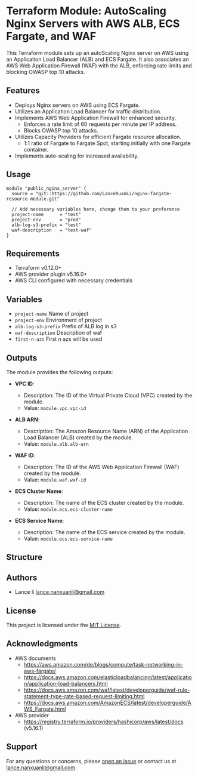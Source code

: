 # Terraform Module: AutoScaling Nginx Servers with AWS ALB, ECS Fargate, and WAF

This Terraform module sets up an autoScaling Nginx server on AWS using an Application Load Balancer (ALB) and ECS
Fargate. It also associates an AWS Web Application Firewall (WAF) with the ALB, enforcing rate limits and blocking OWASP
top 10 attacks.

## Features

- Deploys Nginx servers on AWS using ECS Fargate.
- Utilizes an Application Load Balancer for traffic distribution.
- Implements AWS Web Application Firewall for enhanced security.
    - Enforces a rate limit of 60 requests per minute per IP address.
    - Blocks OWASP top 10 attacks.
- Utilizes Capacity Providers for efficient Fargate resource allocation.
    - 1:1 ratio of Fargate to Fargate Spot, starting initially with one Fargate container.
- Implements auto-scaling for increased availability.

## Usage

```hcl
module "public_nginx_server" {
  source = "git::https://github.com/LanceXuanLi/nginx-fargate-resource-module.git"

  // Add necessary variables here, change them to your preference
  project-name      = "test"
  project-env       = "prod"
  alb-log-s3-prefix = "test"
  waf-description   = "test-waf"
}
```

## Requirements

- Terraform v0.12.0+
- AWS provider plugin v5.16.0+
- AWS CLI configured with necessary credentials

## Variables

- `project-name`        Name of project
- `project-env`         Environment of project
- `alb-log-s3-prefix`  Prefix of ALB log in s3
- `waf-description`    Description of waf
- `first-n-azs`        First n azs will be used

## Outputs

The module provides the following outputs:

- **VPC ID**:
    - Description: The ID of the Virtual Private Cloud (VPC) created by the module.
    - Value: `module.vpc.vpc-id`

- **ALB ARN**:
    - Description: The Amazon Resource Name (ARN) of the Application Load Balancer (ALB) created by the module.
    - Value: `module.alb.alb-arn`

- **WAF ID**:
    - Description: The ID of the AWS Web Application Firewall (WAF) created by the module.
    - Value: `module.waf.waf-id`

- **ECS Cluster Name**:
    - Description: The name of the ECS cluster created by the module.
    - Value: `module.ecs.ecs-cluster-name`

- **ECS Service Name**:
    - Description: The name of the ECS service created by the module.
    - Value: `module.ecs.ecs-service-name`

## Structure
[](Nginx%20Diagram.drawio.png)

## Authors

- Lance li <lance.nanxuanli@gmail.com>

## License

This project is licensed under the [MIT License](LICENSE.txt).

## Acknowledgments

- AWS documents
  - https://aws.amazon.com/de/blogs/compute/task-networking-in-aws-fargate/
  - https://docs.aws.amazon.com/elasticloadbalancing/latest/application/application-load-balancers.html
  - https://docs.aws.amazon.com/waf/latest/developerguide/waf-rule-statement-type-rate-based-request-limiting.html
  - https://docs.aws.amazon.com/AmazonECS/latest/developerguide/AWS_Fargate.html
- AWS provider
  - https://registry.terraform.io/providers/hashicorp/aws/latest/docs  (v5.16.1)

## Support

For any questions or concerns,
please [open an issue](https://github.com/LanceXuanLi/nginx-fargate-resource-module/issues) or contact us
at [lance.nanxuanli@gmail.com](mailto:lance.nanxuanli@gmail.com).